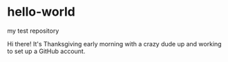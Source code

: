 # hello-world
my test repository

Hi there! It's Thanksgiving early morning with a crazy dude up and working to set up a GitHub account.  
